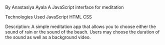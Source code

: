 By Anastasiya Ayala
A JavaScript interface for meditation

Technologies Used
JavaScript
HTML
CSS


Description:
A simple meditation app that allows you to choose either the sound of rain or the sound of the beach. Users may choose the duration of the sound as well as a background video.
